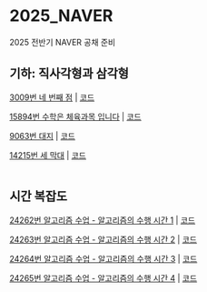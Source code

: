 # 2025_NAVER
2025 전반기 NAVER 공채 준비

## 기하: 직사각형과 삼각형
[3009번 네 번째 점](https://www.acmicpc.net/problem/3009) | [코드](https://github.com/palter09/2025_NAVER/blob/main/%EA%B8%B0%ED%95%98%3A%20%EC%A7%81%EC%82%AC%EA%B0%81%ED%98%95%EA%B3%BC%20%EC%82%BC%EA%B0%81%ED%98%95/3009%EB%B2%88%20%EB%84%A4%20%EB%B2%88%EC%A7%B8%20%EC%A0%90.cpp)
</br>

[15894번 수학은 체육과목 입니다](https://www.acmicpc.net/problem/15894) | [코드](https://github.com/palter09/2025_NAVER/blob/main/%EA%B8%B0%ED%95%98%3A%20%EC%A7%81%EC%82%AC%EA%B0%81%ED%98%95%EA%B3%BC%20%EC%82%BC%EA%B0%81%ED%98%95/15894%EB%B2%88%20%EC%88%98%ED%95%99%EC%9D%80%20%EC%B2%B4%EC%9C%A1%EA%B3%BC%EB%AA%A9%20%EC%9E%85%EB%8B%88%EB%8B%A4.cpp)
</br>

[9063번 대지](https://www.acmicpc.net/problem/9063) | [코드](https://github.com/palter09/2025_NAVER/blob/main/%EA%B8%B0%ED%95%98:%20%EC%A7%81%EC%82%AC%EA%B0%81%ED%98%95%EA%B3%BC%20%EC%82%BC%EA%B0%81%ED%98%95/9603%EB%B2%88%20%EB%8C%80%EC%A7%80.cpp)
</br>

[14215번 세 막대](https://www.acmicpc.net/problem/14215) | [코드](https://github.com/palter09/2025_NAVER/blob/main/%EA%B8%B0%ED%95%98%3A%20%EC%A7%81%EC%82%AC%EA%B0%81%ED%98%95%EA%B3%BC%20%EC%82%BC%EA%B0%81%ED%98%95/14215%EB%B2%88%20%EC%84%B8%20%EB%A7%89%EB%8C%80.cpp)
</br>
</br>

## 시간 복잡도
[24262번 알고리즘 수업 - 알고리즘의 수행 시간 1](https://www.acmicpc.net/problem/24262) | [코드](https://github.com/palter09/2025_NAVER/blob/main/%EC%8B%9C%EA%B0%84%20%EB%B3%B5%EC%9E%A1%EB%8F%84/24262%EB%B2%88%20%EC%95%8C%EA%B3%A0%EB%A6%AC%EC%A6%98%20%EC%88%98%EC%97%85%20-%20%EC%95%8C%EA%B3%A0%EB%A6%AC%EC%A6%98%EC%9D%98%20%EC%88%98%ED%96%89%20%EC%8B%9C%EA%B0%84%201.cpp)
</br>

[24263번 알고리즘 수업 - 알고리즘의 수행 시간 2](https://www.acmicpc.net/problem/24263) | [코드](https://github.com/palter09/2025_NAVER/blob/main/%EC%8B%9C%EA%B0%84%20%EB%B3%B5%EC%9E%A1%EB%8F%84/24263%EB%B2%88%20%EC%95%8C%EA%B3%A0%EB%A6%AC%EC%A6%98%20%EC%88%98%EC%97%85%20-%20%EC%95%8C%EA%B3%A0%EB%A6%AC%EC%A6%98%EC%9D%98%20%EC%88%98%ED%96%89%20%EC%8B%9C%EA%B0%84%202.cpp)
</br>

[24264번 알고리즘 수업 - 알고리즘의 수행 시간 3](https://www.acmicpc.net/problem/24264) | [코드](https://github.com/palter09/2025_NAVER/blob/main/%EC%8B%9C%EA%B0%84%20%EB%B3%B5%EC%9E%A1%EB%8F%84/24264%EB%B2%88%20%EC%95%8C%EA%B3%A0%EB%A6%AC%EC%A6%98%20%EC%88%98%EC%97%85%20-%20%EC%95%8C%EA%B3%A0%EB%A6%AC%EC%A6%98%EC%9D%98%20%EC%88%98%ED%96%89%20%EC%8B%9C%EA%B0%84%203.cpp)
</br>

[24265번 알고리즘 수업 - 알고리즘의 수행 시간 4](https://www.acmicpc.net/problem/24265) | [코드](https://github.com/palter09/2025_NAVER/blob/main/%EC%8B%9C%EA%B0%84%20%EB%B3%B5%EC%9E%A1%EB%8F%84/24265%EB%B2%88%20%EC%95%8C%EA%B3%A0%EB%A6%AC%EC%A6%98%20%EC%88%98%EC%97%85%20-%20%EC%95%8C%EA%B3%A0%EB%A6%AC%EC%A6%98%EC%9D%98%20%EC%88%98%ED%96%89%20%EC%8B%9C%EA%B0%84%204.cpp)
</br>












